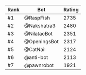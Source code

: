 Rank|Bot|Rating
---|---|---
#1|@RaspFish|2735
#2|@Nakshatra3|2480
#3|@NilatacBot|2351
#4|@OpeningsBot|2317
#5|@CatNail|2124
#6|@anti-bot|2113
#7|@pawnrobot|1921
